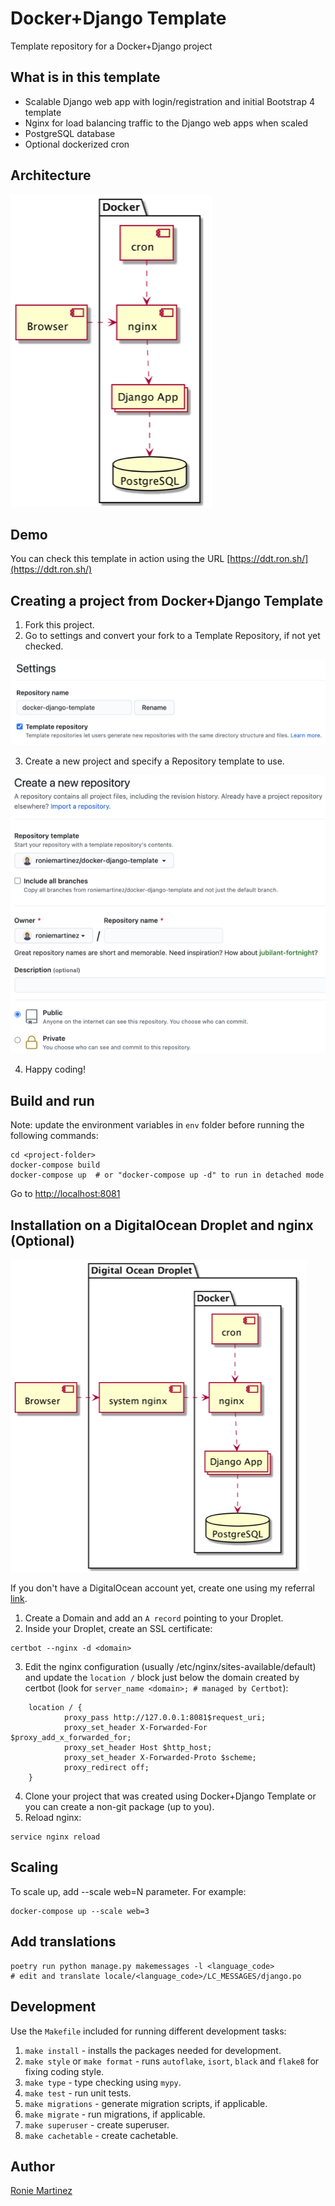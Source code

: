 # Docker+Django Template

Template repository for a Docker+Django project

## What is in this template
- Scalable Django web app with login/registration and initial Bootstrap 4 template
- Nginx for load balancing traffic to the Django web apps when scaled
- PostgreSQL database
- Optional dockerized cron

## Architecture

![Architecture](diagrams/architecture.png)

## Demo

You can check this template in action using the URL [https://ddt.ron.sh/](https://ddt.ron.sh/)

## Creating a project from Docker+Django Template

1. Fork this project.
2. Go to settings and convert your fork to a Template Repository, if not yet checked.

![Make Template Repository](screenshots/make-template-repo.png)

3. Create a new project and specify a Repository template to use.

![Create repo with template](screenshots/create-repo-with-template.png)

4. Happy coding!

## Build and run

Note: update the environment variables in `env` folder before running the following commands:

```shell
cd <project-folder>
docker-compose build
docker-compose up  # or "docker-compose up -d" to run in detached mode
```
Go to [http://localhost:8081](http://localhost:8081)

## Installation on a DigitalOcean Droplet and nginx (Optional)

![Demo Architecture](diagrams/demo-architecture.png)

If you don't have a DigitalOcean account yet, create one using my referral [link](https://m.do.co/c/5b9c0bd05e4e).

1. Create a Domain and add an `A record` pointing to your Droplet.
2. Inside your Droplet, create an SSL certificate:

```shell
certbot --nginx -d <domain>
```

3. Edit the nginx configuration (usually /etc/nginx/sites-available/default) and update the `location /` block just below the domain created by certbot (look for `server_name <domain>; # managed by Certbot`):
   
```
	location / {
            proxy_pass http://127.0.0.1:8081$request_uri;
            proxy_set_header X-Forwarded-For $proxy_add_x_forwarded_for;
            proxy_set_header Host $http_host;
            proxy_set_header X-Forwarded-Proto $scheme;
            proxy_redirect off;
	}
```

4. Clone your project that was created using Docker+Django Template or you can create a non-git package (up to you).
5. Reload nginx:

```shell
service nginx reload
```

## Scaling

To scale up, add --scale web=N parameter. For example:

```shell
docker-compose up --scale web=3
```

## Add translations

```shell
poetry run python manage.py makemessages -l <language_code>
# edit and translate locale/<language_code>/LC_MESSAGES/django.po
```

## Development

Use the `Makefile` included for running different development tasks:

1. `make install` - installs the packages needed for development.
2. `make style` or `make format` - runs `autoflake`, `isort`, `black` and `flake8` for fixing coding style.
3. `make type` - type checking using `mypy`.
4. `make test` - run unit tests.
5. `make migrations` - generate migration scripts, if applicable.
6. `make migrate` - run migrations, if applicable.
7. `make superuser` - create superuser.
10. `make cachetable` - create cachetable.

## Author

[Ronie Martinez](mailto:ronmarti18@gmail.com)
